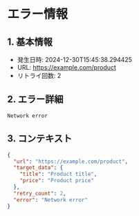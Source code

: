 # エラー情報

## 1. 基本情報
- 発生日時: 2024-12-30T15:45:38.294425
- URL: https://example.com/product
- リトライ回数: 2

## 2. エラー詳細
```
Network error
```

## 3. コンテキスト
```json
{
  "url": "https://example.com/product",
  "target_data": {
    "title": "Product title",
    "price": "Product price"
  },
  "retry_count": 2,
  "error": "Network error"
}
```
